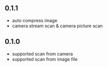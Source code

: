 ## 0.1.1

* auto compress image
* camera stream scan & camera picture scan

## 0.1.0

* supported scan from camera
* supported scan from image file
